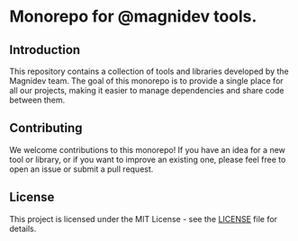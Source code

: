 # Monorepo for @magnidev tools.

## Introduction

This repository contains a collection of tools and libraries developed by the Magnidev team. The goal of this monorepo is to provide a single place for all our projects, making it easier to manage dependencies and share code between them.

## Contributing

We welcome contributions to this monorepo! If you have an idea for a new tool or library, or if you want to improve an existing one, please feel free to open an issue or submit a pull request.

## License

This project is licensed under the MIT License - see the [LICENSE](LICENSE) file for details.
